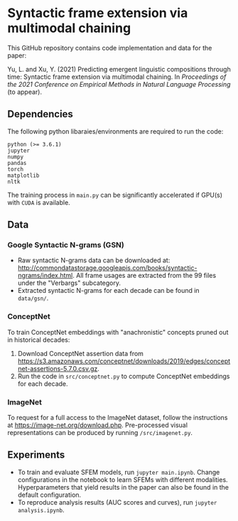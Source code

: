 # Syntactic frame extension via multimodal chaining

This GitHub repository contains code implementation and data for the paper:

Yu, L. and Xu, Y. (2021) Predicting emergent linguistic compositions through time: Syntactic frame extension via multimodal chaining. In _Proceedings of the 2021 Conference on Empirical Methods in Natural Language Processing_ (to appear).

## Dependencies
The following python libaraies/environments are required to run the code:
```
python (>= 3.6.1)
jupyter
numpy
pandas
torch
matplotlib
nltk
```
The training process in ```main.py``` can be significantly accelerated if GPU(s) with ```CUDA``` is available.
## Data
### Google Syntactic N-grams (GSN)
* Raw syntactic N-grams data can be downloaded at: http://commondatastorage.googleapis.com/books/syntactic-ngrams/index.html. All frame usages are extracted from the 99 files under the "Verbargs" subcategory.
* Extracted syntactic N-grams for each decade can be found in ```data/gsn/```.

### ConceptNet 
To train ConceptNet embeddings with "anachronistic" concepts pruned out in historical decades:
1. Download ConceptNet assertion data from https://s3.amazonaws.com/conceptnet/downloads/2019/edges/conceptnet-assertions-5.7.0.csv.gz.
2. Run the code in ```src/conceptnet.py``` to compute ConceptNet embeddings for each decade.

### ImageNet
To request for a full access to the ImageNet dataset, follow the instructions at https://image-net.org/download.php.
Pre-processed visual representations can be produced by running ```/src/imagenet.py```.

## Experiments
* To train and evaluate SFEM models, run ```jupyter main.ipynb```. Change configurations in the notebook to learn SFEMs with different modalities. Hyperparameters that yield results in the paper can also be found in the default configuration. 
* To reproduce analysis results (AUC scores and curves), run ```jupyter analysis.ipynb```.



